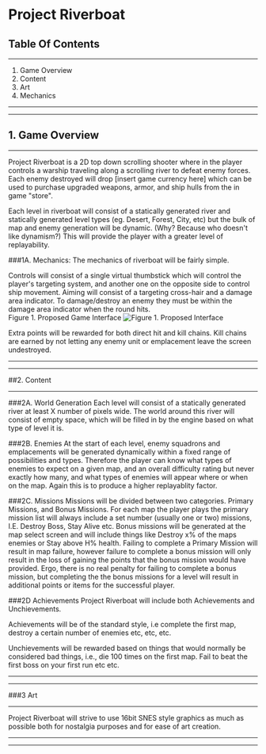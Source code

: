 # Project  Riverboat 

## Table Of Contents

----------
1. Game Overview
2. Content
3. Art
4. Mechanics


----------

----------


## 1. Game Overview

----------



Project Riverboat is a 2D top down scrolling shooter where in the player controls a warship traveling along a scrolling river to defeat enemy forces.  Each enemy destroyed will drop [insert game currency here] which can be used to purchase upgraded weapons, armor, and ship hulls from the in game "store".

Each level in riverboat will consist of a statically generated river and statically generated level types (eg. Desert, Forest, City, etc) but the bulk of map and enemy generation will be dynamic.  (Why? Because who doesn't like dynamism?)  This will provide the player with a greater level of replayability.


###1A. Mechanics:
The mechanics of riverboat will be fairly simple. 

Controls will consist of a single virtual thumbstick which will control the player's targeting system, and another one on the opposite side to control ship movement.  Aiming will consist of a targeting cross-hair and a damage area indicator.  To damage/destroy an enemy they must be within the damage area indicator when the round hits.  
Figure 1.  Proposed Game Interface
![Figure 1.  Proposed Interface](http://i68.photobucket.com/albums/i36/Crystal_Amaia/Untitleddrawing_zpsb4a2d1f6.jpg)

Extra points will be rewarded for both direct hit and kill chains.  Kill chains are earned by not letting any enemy unit or emplacement leave the screen undestroyed.  

----------

----------


##2. Content

----------

###2A. World Generation
Each level will consist of a statically generated river at least X number of pixels wide.  The world around this river will consist of empty space, which will be filled in by the engine based on what type of level it is.  

###2B. Enemies
At the start of each level, enemy squadrons and emplacements will be generated dynamically within a fixed range of possibilities and types.  Therefore the player can know what types of enemies to expect on a given map, and an overall difficulty rating but never exactly how many, and what types of enemies will appear where or when on the map.  Again this is to produce a higher replayablity factor.  

###2C. Missions
Missions will be divided between two categories.  Primary Missions, and Bonus Missions.  For each map the player plays the primary mission list will always include a set number (usually one or two) missions, I.E. Destroy Boss, Stay Alive etc.  Bonus missions will be generated at the map select screen and will include things like Destroy x% of the maps enemies or Stay above H% health.  Failing to complete a Primary Mission will result in map failure, however failure to complete a bonus mission will only result in the loss of gaining the points that the bonus mission would have provided.  Ergo, there is no real penalty for failing to complete a bonus mission, but completing the the bonus missions for a level will result in additional points or items for the successful player.      

###2D Achievements
Project Riverboat will include both Achievements and Unchievements.  

Achievements will be of the standard style, i.e complete the first map, destroy a certain number of enemies etc, etc, etc.  

Unchievements will be rewarded based on things that would normally be considered bad things, i.e., die 100 times on the first map.  Fail to beat the first boss on your first run etc etc.  


----------

----------


###3 Art

----------

Project Riverboat will strive to use 16bit SNES style graphics as much as possible both for nostalgia purposes and for ease of art creation.

----------

----------

  